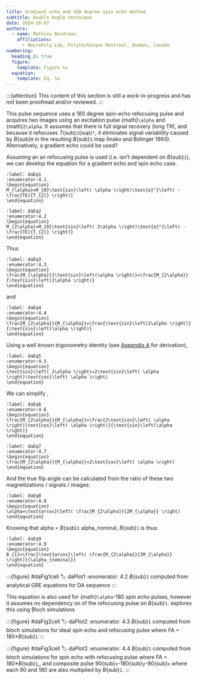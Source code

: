 ```yaml
---
title: Gradient echo and 180 degree spin echo method
subtitle: Double Angle technique
date: 2024-10-07
authors:
  - name: Mathieu Boudreau
    affiliations:
      - NeuroPoly Lab, Polytechnique Montreal, Quebec, Canada
numbering:
  heading_2: true
  figure:
    template: Figure %s
  equation:
    template: Eq. %s
---
```


:::{attention}
This content of this section is still a work-in-progress and has not been proofread and/or reviewed.
:::

This pulse sequence uses a 180 degree spin-echo refocusing pulse and acquires two images using an excitation pulse {math}`\alpha` and {math}`2\alpha`. It assumes that there is full signal recovery (long TR), and because it refocuses _T_{sub}`2`{sup}`*`, it eliminates signal variability caused by _B_{sub}`0` in the resulting _B_{sub}`1` map (Insko and Bolinger 1993). Alternatively, a gradient echo could be used?

Assuming an an refocusing pulse is used (i.e. isn’t dependent on _B_{sub}`1`), we can develop the equation for a gradient echo and spin echo case.

```{math}
:label: daEq1
:enumerator:4.1
\begin{equation}
M_{\alpha}=M_{0}\text{sin}\left( \alpha \right)\text{e}^{\left( -\frac{TE}{T_{2}} \right)}
\end{equation}
```


```{math}
:label: daEq2
:enumerator:4.2
\begin{equation}
M_{2\alpha}=M_{0}\text{sin}\left( 2\alpha \right)\text{e}^{\left( -\frac{TE}{T_{2}} \right)}
\end{equation}
```



Thus


```{math}
:label: daEq3
:enumerator:4.3
\begin{equation}
\frac{M_{\alpha}}{\text{sin}\left(\alpha \right)}=\frac{M_{2\alpha}}{\text{sin}\left(2\alpha \right)}
\end{equation}
```

and

```{math}
:label: daEq4
:enumerator:4.4
\begin{equation}
\frac{M_{2\alpha}}{M_{\alpha}}=\frac{\text{sin}\left(2\alpha \right)}{\text{sin}\left(\alpha \right)}
\end{equation}
```

Using a well known trigonometry identity (see [Appendix A](#daAppendixA) for derivation),


```{math}
:label: daEq5
:enumerator:4.5
\begin{equation}
\text{sin}\left( 2\alpha \right)=2\text{sin}\left( \alpha \right)\text{cos}\left( \alpha \right)
\end{equation}
```

We can simplify [](#daEq5),

```{math}
:label: daEq6
:enumerator:4.6
\begin{equation}
\frac{M_{2\alpha}}{M_{\alpha}}=\frac{2\text{sin}\left( \alpha \right)\text{cos}\left( \alpha \right)}{\text{sin}\left(\alpha \right)}
\end{equation}
```

```{math}
:label: daEq7
:enumerator:4.7
\begin{equation}
\frac{M_{2\alpha}}{M_{\alpha}}=2\text{cos}\left( \alpha \right)
\end{equation}
```

And the true flip angle can be calculated from the ratio of these two magnetizations / signals / images:


```{math}
:label: daEq8
:enumerator:4.8
\begin{equation}
\alpha=\text{arcos}\left( \frac{M_{2\alpha}}{2M_{\alpha}} \right)
\end{equation}
```

Knowing that alpha = _B_{sub}`1` alpha_nominal, _B_{sub}`1` is thus:


```{math}
:label: daEq9
:enumerator:4.9
\begin{equation}
B_{1}=\frac{\text{arcos}\left( \frac{M_{2\alpha}}{2M_{\alpha}} \right)}{\alpha_{nominal}}
\end{equation}
```

:::{figure} #daFig1cell
:label: daPlot1
:enumerator: 4.2
_B_{sub}`1` computed from analytical GRE equations for DA sequence
:::

This equation is also used for {math}`\alpha`-180 spin echo pulses, however it assumes no dependency on of the refocusing pulse on _B_{sub}`1`. [](#daPlot2) explores this using Bloch simulations

:::{figure} #daFig2cell
:label: daPlot2
:enumerator: 4.3
_B_{sub}`1` computed from bloch simulations for ideal spin echo and refocusing pulse where FA = 180*_B_{sub}`1`
:::


:::{figure} #daFig3cell
:label: daPlot3
:enumerator: 4.4
_B_{sub}`1` computed from bloch simulations for spin echo with refocusing pulse where FA = 180*_B_{sub}`1`,, and composite pulse 90{sub}`x`-180{sub}`y`-90{sub}`x` where each 90 and 180 are also multiplied by _B_{sub}`1`.
:::


